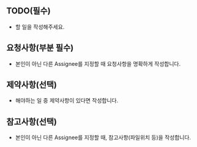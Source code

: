 ## **TODO(필수)**
- 할 일을 작성해주세요.
## **요청사항(부분 필수)**
- 본인이 아닌 다른 Assignee를 지정할 때 요청사항을 명확하게 작성합니다.
## **제약사항(선택)**
- 해야하는 일 중 제약사항이 있다면 작성합니다.
## **참고사항(선택)**
- 본인이 아닌 다른 Assignee를 지정할 때, 참고사항(파일위치 등)을 작성합니다.

